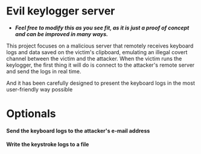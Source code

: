 

# Evil keylogger server

* ***Feel free to modify this as you see fit, as it is just a proof of concept and can be improved in many ways.***

This project focuses on a malicious server that remotely receives keyboard logs and data saved on the victim's clipboard, emulating an illegal covert channel between the victim and the attacker. When the victim runs the keylogger, the first thing it will do is connect to the attacker's remote server and send the logs in real time.

And it has been carefully designed to present the keyboard logs in the most user-friendly way possible

# Optionals 

#### Send the keyboard logs to the attacker's e-mail address

#### Write the keystroke logs to a file
    


